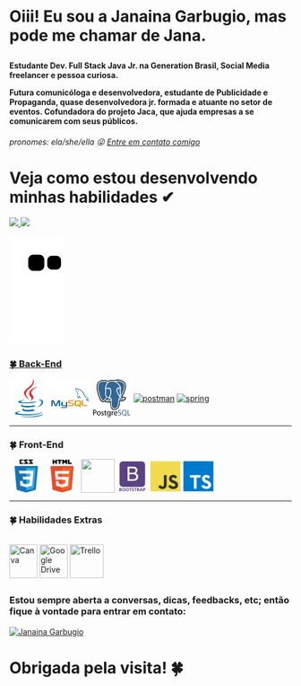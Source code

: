 <h1> Oiii! Eu sou a Janaina Garbugio, mas pode me chamar de Jana.

</p>
  
<h4> Estudante Dev. Full Stack Java Jr. na Generation Brasil, Social Media freelancer e pessoa curiosa.
<p> Futura comunicóloga e desenvolvedora, estudante de Publicidade e Propaganda, quase desenvolvedora jr. formada e atuante no setor de eventos. Cofundadora do projeto Jaca, que ajuda empresas a se comunicarem com seus públicos. 
<h6> pronomes: ela/she/ella 😜 <a href="https://linktr.ee/JGMR" target="_blank"><i>Entre em contato comigo</i></a></h2>
  
<p>
<p>
 <h1> Veja como estou desenvolvendo minhas habilidades ✔</h3>
</p>

 <div>
  <a href="https://github.com/JanainaGarbugio">
  <img height="150em" src="https://github-readme-stats.vercel.app/api?username=JanainaGarbugio&show_icons=true&theme=dracula&include_all_commits=true&count_private=true"/>
  <img height="150em" src="https://github-readme-stats.vercel.app/api/top-langs/?username=JanainaGarbugio&layout=compact&langs_count=7&theme=dracula"/>
</div>
   
   ![Snake animation](https://github.com/rafaballerini/rafaballerini/blob/output/github-contribution-grid-snake.svg)

  <h3> 🍀 Back-End</h3>
<div style="display: inline_block; padding-right:100">
<a href="https://www.java.com" target="_blank" title="Java"><img align="center" src="https://raw.githubusercontent.com/devicons/devicon/master/icons/java/java-original.svg" alt="java" width="70" height="70"/></a> 
<a href="https://www.mysql.com/" target="_blank" title="MySQL"><img align="center" src="https://raw.githubusercontent.com/devicons/devicon/master/icons/mysql/mysql-original-wordmark.svg" alt="mysql" width="70" height="70"/></a>
<a href="https://www.postgresql.org" target="_blank" title="PostgreSQL"><img align="center" src="https://raw.githubusercontent.com/devicons/devicon/master/icons/postgresql/postgresql-original-wordmark.svg" alt="postgresql" width="70" height="70"/></a>
<a href="https://postman.com" target="_blank" title="PostMan"><img align="center" src="https://www.vectorlogo.zone/logos/getpostman/getpostman-icon.svg" alt="postman" width=width="70" height="70"/></a> 
<a href="https://spring.io/" target="_blank" title="SpringBoot"><img align="center" src="https://www.vectorlogo.zone/logos/springio/springio-icon.svg" alt="spring" width="70" height="70"/></a>
</div>


  
<hr>
<h3> 🍀 Front-End</h3>
<div> 
    <a href="https://www.w3schools.com/css/" target="_blank" title="CSS 3"><img align="center" src="https://raw.githubusercontent.com/devicons/devicon/master/icons/css3/css3-original-wordmark.svg" alt="css3" width="60" height="60"/></a>
<a href="https://www.w3.org/html/" target="_blank" title="HTML 5"><img align="center" src="https://raw.githubusercontent.com/devicons/devicon/master/icons/html5/html5-original-wordmark.svg" alt="html5" width="60" height="60"/></a> 
  <a href="https://angular.io" target="_blank" title="Angular"><img align="center" src="https://angular.io/assets/images/logos/angular/angular.svg" width="60" height="60"/></a>
  <a href="https://getbootstrap.com" target="_blank" title="Bootstrap"><img align="center" src="https://raw.githubusercontent.com/devicons/devicon/master/icons/bootstrap/bootstrap-plain-wordmark.svg" alt="bootstrap" width="55" height="55"/></a>
<a href="https://developer.mozilla.org/en-US/docs/Web/JavaScript" target="_blank" title="JavaScript"><img align="center" src="https://raw.githubusercontent.com/devicons/devicon/master/icons/javascript/javascript-original.svg" alt="javascript" width="55" height="55"/></a>
  <a href="https://www.typescriptlang.org/" target="_blank" title="TypeScript"><img align="center" src="https://raw.githubusercontent.com/devicons/devicon/master/icons/typescript/typescript-original.svg" alt="typescript" width="55" height="55"></a>    
</div>

<hr>
<h3> 🍀 Habilidades Extras </h3>

<div style="display: inline_block"><br>
<a href="https://www.canva.com/" target="_blank"><img align="center" src="https://logodownload.org/wp-content/uploads/2020/11/canva-logo-1.png" title="Canva" width="50" height="60"></a>
<a href="https://www.google.com/intl/pt-br/drive/about.html" target="_blank"><img align="center" src="https://img.icons8.com/color/96/000000/google-drive--v1.png" title="Google Drive" width="50" height="60"></a>
<a href="https://trello.com/" target="_blank"><img align="center" src="https://img.icons8.com/color/144/000000/trello.png" title="Trello" width="60" height="60"></a>
</div>
   
   ##
  
<h3>Estou sempre aberta a conversas, dicas, feedbacks, etc; então fique à vontade para entrar em contato:</h3>
   
   <p align="left">
<a href="https://www.linkedin.com/in/janainagarbugio/" target="blank"><img align="center" src="https://raw.githubusercontent.com/rahuldkjain/github-profile-readme-generator/master/src/images/icons/Social/linked-in-alt.svg" alt="Janaina Garbugio" height="60" width="70" /></a>
</p>

<h1 align="left">Obrigada pela visita! 🍀</h1>
